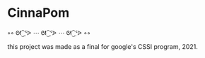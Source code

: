 # CinnaPom
∘◦ ᘛ⁐̤ᕐᐶ ⋯ ᘛ⁐̤ᕐᐶ ⋯ ᘛ⁐̤ᕐᐶ ◦∘

this project was made as a final for google's CSSI program, 2021.
